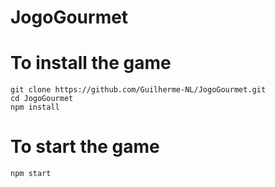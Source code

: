 # JogoGourmet

# To install the game
```
git clone https://github.com/Guilherme-NL/JogoGourmet.git
cd JogoGourmet
npm install
```
# To start the game
```
npm start
```
